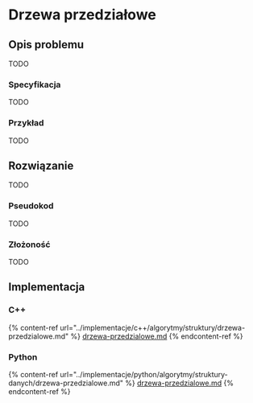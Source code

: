 # Drzewa przedziałowe

## Opis problemu

TODO

### Specyfikacja

TODO

### Przykład

TODO

## Rozwiązanie

TODO

### Pseudokod

TODO

### Złożoność

TODO

## Implementacja

### C++

{% content-ref url="../implementacje/c++/algorytmy/struktury/drzewa-przedzialowe.md" %}
[drzewa-przedzialowe.md](../implementacje/c++/algorytmy/struktury/drzewa-przedzialowe.md)
{% endcontent-ref %}

### Python

{% content-ref url="../implementacje/python/algorytmy/struktury-danych/drzewa-przedzialowe.md" %}
[drzewa-przedzialowe.md](../implementacje/python/algorytmy/struktury-danych/drzewa-przedzialowe.md)
{% endcontent-ref %}
